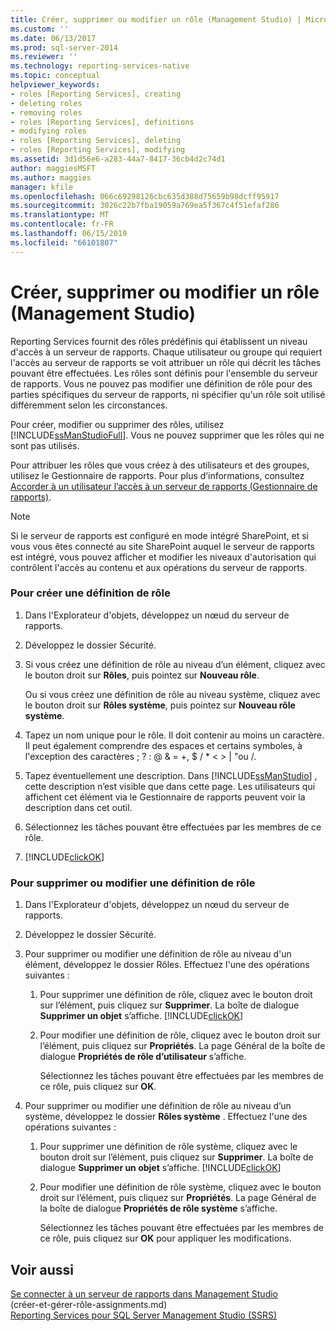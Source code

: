 ```yaml
---
title: Créer, supprimer ou modifier un rôle (Management Studio) | Microsoft Docs
ms.custom: ''
ms.date: 06/13/2017
ms.prod: sql-server-2014
ms.reviewer: ''
ms.technology: reporting-services-native
ms.topic: conceptual
helpviewer_keywords:
- roles [Reporting Services], creating
- deleting roles
- removing roles
- roles [Reporting Services], definitions
- modifying roles
- roles [Reporting Services], deleting
- roles [Reporting Services], modifying
ms.assetid: 3d1d56e6-a283-44a7-8417-36cb4d2c74d1
author: maggiesMSFT
ms.author: maggies
manager: kfile
ms.openlocfilehash: 066c69298126cbc635d388d75659b98dcff95917
ms.sourcegitcommit: 3026c22b7fba19059a769ea5f367c4f51efaf286
ms.translationtype: MT
ms.contentlocale: fr-FR
ms.lasthandoff: 06/15/2019
ms.locfileid: "66101807"
---
```

# <a name="create-delete-or-modify-a-role-management-studio"></a>Créer, supprimer ou modifier un rôle (Management Studio)
  Reporting Services fournit des rôles prédéfinis qui établissent un niveau d'accès à un serveur de rapports. Chaque utilisateur ou groupe qui requiert l'accès au serveur de rapports se voit attribuer un rôle qui décrit les tâches pouvant être effectuées. Les rôles sont définis pour l'ensemble du serveur de rapports. Vous ne pouvez pas modifier une définition de rôle pour des parties spécifiques du serveur de rapports, ni spécifier qu'un rôle soit utilisé différemment selon les circonstances.  
  
 Pour créer, modifier ou supprimer des rôles, utilisez [!INCLUDE[ssManStudioFull](../../includes/ssmanstudiofull-md.md)]. Vous ne pouvez supprimer que les rôles qui ne sont pas utilisés.  
  
 Pour attribuer les rôles que vous créez à des utilisateurs et des groupes, utilisez le Gestionnaire de rapports. Pour plus d’informations, consultez [Accorder à un utilisateur l’accès à un serveur de rapports &#40;Gestionnaire de rapports&#41;](grant-user-access-to-a-report-server.md).  
  
> [!NOTE]  
>  Si le serveur de rapports est configuré en mode intégré SharePoint, et si vous vous êtes connecté au site SharePoint auquel le serveur de rapports est intégré, vous pouvez afficher et modifier les niveaux d'autorisation qui contrôlent l'accès au contenu et aux opérations du serveur de rapports.  
  
### <a name="to-create-a-role-definition"></a>Pour créer une définition de rôle  
  
1.  Dans l'Explorateur d'objets, développez un nœud du serveur de rapports.  
  
2.  Développez le dossier Sécurité.  
  
3.  Si vous créez une définition de rôle au niveau d’un élément, cliquez avec le bouton droit sur **Rôles**, puis pointez sur **Nouveau rôle**.  
  
     Ou si vous créez une définition de rôle au niveau système, cliquez avec le bouton droit sur **Rôles système**, puis pointez sur **Nouveau rôle système**.  
  
4.  Tapez un nom unique pour le rôle. Il doit contenir au moins un caractère. Il peut également comprendre des espaces et certains symboles, à l'exception des caractères ; ? : \@ & = +, $ / * \< > | "ou /.  
  
5.  Tapez éventuellement une description. Dans [!INCLUDE[ssManStudio](../../includes/ssmanstudio-md.md)] , cette description n’est visible que dans cette page. Les utilisateurs qui affichent cet élément via le Gestionnaire de rapports peuvent voir la description dans cet outil.  
  
6.  Sélectionnez les tâches pouvant être effectuées par les membres de ce rôle.  
  
7.  [!INCLUDE[clickOK](../../includes/clickok-md.md)]  
  
### <a name="to-delete-or-modify-a-role-definition"></a>Pour supprimer ou modifier une définition de rôle  
  
1.  Dans l'Explorateur d'objets, développez un nœud du serveur de rapports.  
  
2.  Développez le dossier Sécurité.  
  
3.  Pour supprimer ou modifier une définition de rôle au niveau d'un élément, développez le dossier Rôles. Effectuez l'une des opérations suivantes :  
  
    1.  Pour supprimer une définition de rôle, cliquez avec le bouton droit sur l’élément, puis cliquez sur **Supprimer**. La boîte de dialogue **Supprimer un objet** s’affiche. [!INCLUDE[clickOK](../../includes/clickok-md.md)]  
  
    2.  Pour modifier une définition de rôle, cliquez avec le bouton droit sur l’élément, puis cliquez sur **Propriétés**. La page Général de la boîte de dialogue **Propriétés de rôle d’utilisateur** s’affiche.  
  
         Sélectionnez les tâches pouvant être effectuées par les membres de ce rôle, puis cliquez sur **OK**.  
  
4.  Pour supprimer ou modifier une définition de rôle au niveau d’un système, développez le dossier **Rôles système** . Effectuez l'une des opérations suivantes :  
  
    1.  Pour supprimer une définition de rôle système, cliquez avec le bouton droit sur l’élément, puis cliquez sur **Supprimer**. La boîte de dialogue **Supprimer un objet** s’affiche. [!INCLUDE[clickOK](../../includes/clickok-md.md)]  
  
    2.  Pour modifier une définition de rôle système, cliquez avec le bouton droit sur l’élément, puis cliquez sur **Propriétés**. La page Général de la boîte de dialogue **Propriétés de rôle système** s’affiche.  
  
         Sélectionnez les tâches pouvant être effectuées par les membres de ce rôle, puis cliquez sur **OK** pour appliquer les modifications.  
  
## <a name="see-also"></a>Voir aussi  
 [Se connecter à un serveur de rapports dans Management Studio](../tools/connect-to-a-report-server-in-management-studio.md)   
 (créer-et-gérer-rôle-assignments.md)   
 [Reporting Services pour SQL Server Management Studio &#40;SSRS&#41;](../tools/reporting-services-in-sql-server-management-studio-ssrs.md)  
  
  
